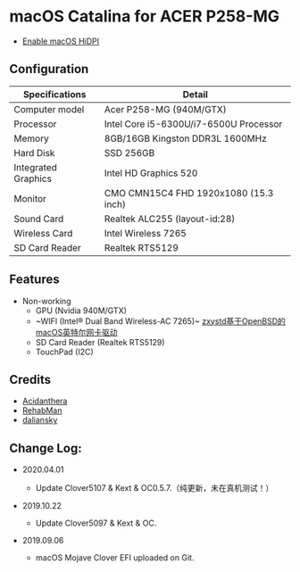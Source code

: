 # macOS Catalina for ACER P258-MG

- [Enable macOS HiDPI](https://github.com/xzhih/one-key-hidpi)

## Configuration

| Specifications | Detail                                                  |
| ------------------- | -------------------------------------------|
| Computer model      | Acer P258-MG (940M/GTX)                   |
| Processor           | Intel Core i5-6300U/i7-6500U Processor   |
| Memory              | 8GB/16GB Kingston DDR3L 1600MHz		   |
| Hard Disk           | SSD 256GB 			   |
| Integrated Graphics | Intel HD Graphics 520                      |
| Monitor             | CMO CMN15C4 FHD 1920x1080 (15.3 inch)  	   |
| Sound Card          | Realtek ALC255 (layout-id:28)              |
| Wireless Card       | Intel Wireless 7265                        |
| SD Card Reader      | Realtek RTS5129                            |

## Features

* Non-working
   * GPU (Nvidia 940M/GTX)
   * ~WIFI (Intel® Dual Band Wireless-AC 7265)~ [zxystd基于OpenBSD的macOS英特尔网卡驱动](https://github.com/zxystd/itlwm) 
   * SD Card Reader (Realtek RTS5129)
   * TouchPad (I2C)

## Credits

- [Acidanthera](https://github.com/acidanthera)
- [RehabMan](https://github.com/RehabMan) 
- [daliansky](https://github.com/daliansky) 

## Change Log:

- 2020.04.01
	- Update Clover5107 & Kext & OC0.5.7.（纯更新，未在真机测试！）

- 2019.10.22
	- Update Clover5097 & Kext & OC.

- 2019.09.06
	- macOS Mojave Clover EFI uploaded on Git.

